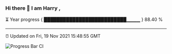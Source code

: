 ### Hi there 👋 I am Harry , 

⏳ Year progress { ██████████████████████████▁▁▁▁ } 88.40 %

---

⏰ Updated on Fri, 19 Nov 2021 15:48:55 GMT

![Progress Bar CI](https://github.com/duykhang68/duykhang68/workflows/Progress%20Bar%20CI/badge.svg)
